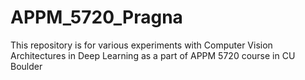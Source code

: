 # APPM_5720_Pragna
This repository is for various experiments with Computer Vision Architectures in Deep Learning as a part of APPM 5720 course in CU Boulder
